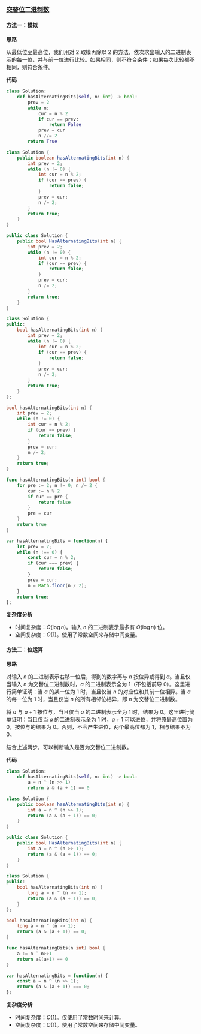 ### [交替位二进制数](https://leetcode.cn/problems/binary-number-with-alternating-bits/solutions/1368822/jiao-ti-wei-er-jin-zhi-shu-by-leetcode-s-bmxd/)

#### 方法一：模拟

**思路**

从最低位至最高位，我们用对 $2$ 取模再除以 $2$ 的方法，依次求出输入的二进制表示的每一位，并与前一位进行比较。如果相同，则不符合条件；如果每次比较都不相同，则符合条件。

**代码**

```python
class Solution:
    def hasAlternatingBits(self, n: int) -> bool:
        prev = 2
        while n:
            cur = n % 2
            if cur == prev:
                return False
            prev = cur
            n //= 2
        return True
```

```java
class Solution {
    public boolean hasAlternatingBits(int n) {
        int prev = 2;
        while (n != 0) {
            int cur = n % 2;
            if (cur == prev) {
                return false;
            }
            prev = cur;
            n /= 2;
        }
        return true;
    }
}
```

```csharp
public class Solution {
    public bool HasAlternatingBits(int n) {
        int prev = 2;
        while (n != 0) {
            int cur = n % 2;
            if (cur == prev) {
                return false;
            }
            prev = cur;
            n /= 2;
        }
        return true;
    }
}
```

```cpp
class Solution {
public:
    bool hasAlternatingBits(int n) {
        int prev = 2;
        while (n != 0) {
            int cur = n % 2;
            if (cur == prev) {
                return false;
            }
            prev = cur;
            n /= 2;
        }
        return true;
    }
};
```

```c
bool hasAlternatingBits(int n) {
    int prev = 2;
    while (n != 0) {
        int cur = n % 2;
        if (cur == prev) {
            return false;
        }
        prev = cur;
        n /= 2;
    }
    return true;
} 
```

```go
func hasAlternatingBits(n int) bool {
    for pre := 2; n != 0; n /= 2 {
        cur := n % 2
        if cur == pre {
            return false
        }
        pre = cur
    }
    return true
}
```

```javascript
var hasAlternatingBits = function(n) {
    let prev = 2;
    while (n !== 0) {
        const cur = n % 2;
        if (cur === prev) {
            return false;
        }
        prev = cur;
        n = Math.floor(n / 2);
    }
    return true;
};
```

**复杂度分析**

-   时间复杂度：$O(\log n)$。输入 $n$ 的二进制表示最多有 $O(\log n)$ 位。
-   空间复杂度：$O(1)$。使用了常数空间来存储中间变量。

#### 方法二：位运算

**思路**

对输入 $n$ 的二进制表示右移一位后，得到的数字再与 $n$ 按位异或得到 $a$。当且仅当输入 $n$ 为交替位二进制数时，$a$ 的二进制表示全为 $1$（不包括前导 $0$）。这里进行简单证明：当 $a$ 的某一位为 $1$ 时，当且仅当 $n$ 的对应位和其前一位相异。当 $a$ 的每一位为 $1$ 时，当且仅当 $n$ 的所有相邻位相异，即 $n$ 为交替位二进制数。

将 $a$ 与 $a + 1$ 按位与，当且仅当 $a$ 的二进制表示全为 $1$ 时，结果为 $0$。这里进行简单证明：当且仅当 $a$ 的二进制表示全为 $1$ 时，$a + 1$ 可以进位，并将原最高位置为 $0$，按位与的结果为 $0$。否则，不会产生进位，两个最高位都为 $1$，相与结果不为 $0$。

结合上述两步，可以判断输入是否为交替位二进制数。

**代码**

```python
class Solution:
    def hasAlternatingBits(self, n: int) -> bool:
        a = n ^ (n >> 1)
        return a & (a + 1) == 0
```

```java
class Solution {
    public boolean hasAlternatingBits(int n) {
        int a = n ^ (n >> 1);
        return (a & (a + 1)) == 0;
    }
}
```

```csharp
public class Solution {
    public bool HasAlternatingBits(int n) {
        int a = n ^ (n >> 1);
        return (a & (a + 1)) == 0;
    }
}
```

```cpp
class Solution {
public:
    bool hasAlternatingBits(int n) {
        long a = n ^ (n >> 1);
        return (a & (a + 1)) == 0;
    }
};
```

```c
bool hasAlternatingBits(int n) {
    long a = n ^ (n >> 1);
    return (a & (a + 1)) == 0;
}
```

```go
func hasAlternatingBits(n int) bool {
    a := n ^ n>>1
    return a&(a+1) == 0
}
```

```javascript
var hasAlternatingBits = function(n) {
    const a = n ^ (n >> 1);
    return (a & (a + 1)) === 0;
};
```

**复杂度分析**

-   时间复杂度：$O(1)$。仅使用了常数时间来计算。
-   空间复杂度：$O(1)$。使用了常数空间来存储中间变量。
